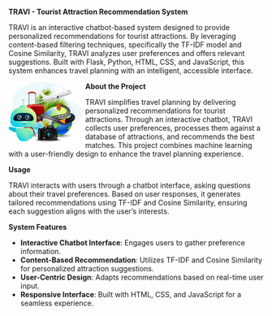 **TRAVI - Tourist Attraction Recommendation System**


TRAVI is an interactive chatbot-based system designed to provide personalized recommendations for tourist attractions. By leveraging content-based filtering techniques, specifically the TF-IDF model and Cosine Similarity, TRAVI analyzes user preferences and offers relevant suggestions. Built with Flask, Python, HTML, CSS, and JavaScript, this system enhances travel planning with an intelligent, accessible interface.
  
<p align="center">
  <img src="https://github.com/AmaliaMirisan/RecommendationSystem/blob/main/static/images/travel-banner-image.png" alt="Travel Banner" align="left" width="30%">
</p>


**About the Project**

TRAVI simplifies travel planning by delivering personalized recommendations for tourist attractions. Through an interactive chatbot, TRAVI collects user preferences, processes them against a database of attractions, and recommends the best matches. This project combines machine learning with a user-friendly design to enhance the travel planning experience.



**Usage**

TRAVI interacts with users through a chatbot interface, asking questions about their travel preferences. Based on user responses, it generates tailored recommendations using TF-IDF and Cosine Similarity, ensuring each suggestion aligns with the user’s interests.

**System Features**

- **Interactive Chatbot Interface**: Engages users to gather preference information.
- **Content-Based Recommendation**: Utilizes TF-IDF and Cosine Similarity for personalized attraction suggestions.
- **User-Centric Design**: Adapts recommendations based on real-time user input.
- **Responsive Interface**: Built with HTML, CSS, and JavaScript for a seamless experience.

